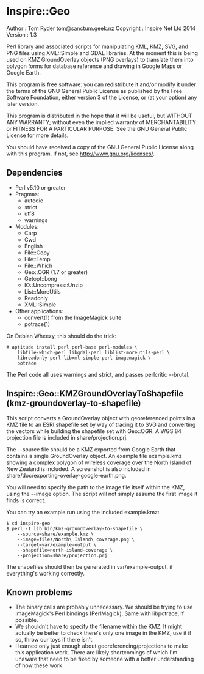 Inspire::Geo
============

Author
:   Tom Ryder <tom@sanctum.geek.nz>
Copyright
:   Inspire Net Ltd 2014
Version
:   1.3

Perl library and associated scripts for manipulating KML, KMZ, SVG, and PNG
files using XML::Simple and GDAL libraries. At the moment this is being used on
KMZ GroundOverlay objects (PNG overlays) to translate them into polygon forms
for database reference and drawing in Google Maps or Google Earth.

This program is free software: you can redistribute it and/or modify it under
the terms of the GNU General Public License as published by the Free Software
Foundation, either version 3 of the License, or (at your option) any later
version.

This program is distributed in the hope that it will be useful, but WITHOUT ANY
WARRANTY; without even the implied warranty of MERCHANTABILITY or FITNESS FOR A
PARTICULAR PURPOSE.  See the GNU General Public License for more details.

You should have received a copy of the GNU General Public License along with
this program.  If not, see <http://www.gnu.org/licenses/>.

Dependencies
------------

*   Perl v5.10 or greater
*   Pragmas:
    -   autodie
    -   strict
    -   utf8
    -   warnings
*   Modules:
    -   Carp
    -   Cwd
    -   English
    -   File::Copy
    -   File::Temp
    -   File::Which
    -   Geo::OGR (1.7 or greater)
    -   Getopt::Long
    -   IO::Uncompress::Unzip
    -   List::MoreUtils
    -   Readonly
    -   XML::Simple
*   Other applications:
    -   convert(1) from the ImageMagick suite
    -   potrace(1)

On Debian Wheezy, this should do the trick:

    # aptitude install perl perl-base perl-modules \
        libfile-which-perl libgdal-perl liblist-moreutils-perl \
        libreadonly-perl libxml-simple-perl imagemagick \
        potrace

The Perl code all uses warnings and strict, and passes perlcritic --brutal.

Inspire::Geo::KMZGroundOverlayToShapefile (kmz-groundoverlay-to-shapefile)
--------------------------------------------------------------------------

This script converts a GroundOverlay object with georeferenced points in a KMZ
file to an ESRI shapefile set by way of tracing it to SVG and converting the
vectors while building the shapefile set with Geo::OGR. A WGS 84 projection
file is included in share/projection.prj.

The --source file should be a KMZ exported from Google Earth that contains a
single GroundOverlay object. An example file example.kmz showing a complex
polygon of wireless coverage over the North Island of New Zealand is included.
A screenshot is also included in share/doc/exporting-overlay-google-earth.png.

You will need to specify the path to the image file itself within the KMZ,
using the --image option. The script will not simply assume the first image it
finds is correct.

You can try an example run using the included example.kmz:

    $ cd inspire-geo
    $ perl -I lib bin/kmz-groundoverlay-to-shapefile \
        --source=share/example.kmz \
        --image=files/North\ Island\ coverage.png \
        --target=var/example-output \
        --shapefile=north-island-coverage \
        --projection=share/projection.prj

The shapefiles should then be generated in var/example-output, if everything's
working correctly.

Known problems
--------------

*   The binary calls are probably unnecessary. We should be trying to use
    ImageMagick's Perl bindings (PerlMagick). Same with libpotrace, if
    possible.
*   We shouldn't have to specify the filename within the KMZ. It might actually
    be better to check there's only one image in the KMZ, use it if so, throw
    our toys if there isn't.
*   I learned only just enough about georeferencing/projections to make this
    application work. There are likely shortcomings of which I'm unaware that
    need to be fixed by someone with a better understanding of how these work.

